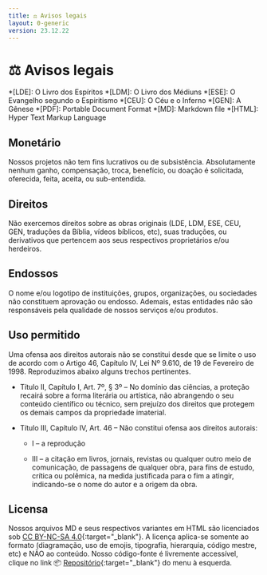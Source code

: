 ```yaml
---
title: ⚖️ Avisos legais
layout: 0-generic
version: 23.12.22
---
```


# <span class="emoji">⚖️</span> Avisos legais

*[LDE]: O Livro dos Espíritos
*[LDM]: O Livro dos Médiuns
*[ESE]: O Evangelho segundo o Espiritismo
*[CEU]: O Céu e o Inferno
*[GEN]: A Gênese
*[PDF]: Portable Document Format
*[MD]: Markdown file
*[HTML]: Hyper Text Markup Language

## Monetário

Nossos projetos não tem fins lucrativos ou de subsistência. Absolutamente nenhum ganho, compensação, troca, benefício, ou doação é solicitada, oferecida, feita, aceita, ou sub-entendida.

## Direitos

Não exercemos direitos sobre as obras originais (LDE, LDM, ESE, CEU, GEN, traduções da Bíblia, vídeos bíblicos, etc), suas traduções, ou derivativos que pertencem aos seus respectivos proprietários e/ou herdeiros.

## Endossos

O nome e/ou logotipo de instituições, grupos, organizações, ou sociedades não constituem aprovação ou endosso. Ademais, estas entidades não são responsáveis pela qualidade de nossos serviços e/ou produtos.

## Uso permitido

Uma ofensa aos direitos autorais não se constitui desde que se limite o uso de acordo com o Artigo 46, Capítulo IV, Lei Nº 9.610, de 19 de Fevereiro de 1998. Reproduzimos abaixo alguns trechos pertinentes.

- Título II, Capítulo I, Art. 7º, § 3º – No domínio das ciências, a proteção recairá sobre a forma literária ou artística, não abrangendo o seu conteúdo científico ou técnico, sem prejuízo dos direitos que protegem os demais campos da propriedade imaterial.

- Título III, Capítulo IV, Art. 46 – Não constitui ofensa aos direitos autorais:

    - I – a reprodução

    - III – a citação em livros, jornais, revistas ou qualquer outro meio de comunicação, de passagens de qualquer obra, para fins de estudo, crítica ou polêmica, na medida justificada para o fim a atingir, indicando-se o nome do autor e a origem da obra.

## Licensa

Nossos arquivos MD e seus respectivos variantes em HTML são licenciados sob [CC BY-NC-SA 4.0](https://creativecommons.org/licenses/by-nc-sa/4.0/deed.pt-br){:target="_blank"}. A licença aplica-se somente ao formato (diagramação, uso de emojis, tipografia, hierarquia, código mestre, etc) e NÃO ao conteúdo. Nosso código-fonte é livremente accessível, clique no link <span class="emoji">📦</span> [Repositório](https://github.com/sergioSHKLR/doutrina.org){:target="_blank"} do menu à esquerda.

<p>&nbsp;</p>
<p>&nbsp;</p>
<p>&nbsp;</p>